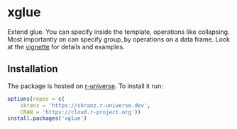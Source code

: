# xglue

Extend glue. You can specify inside the template, operations like collapsing. Most importantly on can specify group_by operations on a data frame. Look at the [vignette](https://skranz.github.io/xglue/articles/xglue.html) for details and examples.

## Installation

The package is hosted on [r-universe](https://skranz.r-universe.dev/ui#builds). To install it run:

```r
options(repos = c(
    skranz = 'https://skranz.r-universe.dev',
    CRAN = 'https://cloud.r-project.org'))
install.packages('xglue')
```

